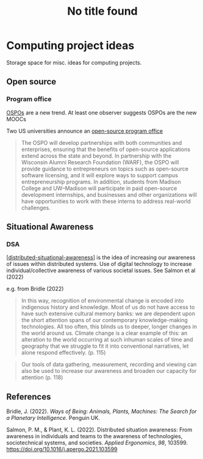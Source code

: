 ﻿---
title: No title found
---
<!--
 Copyright (C) 2023 David Jones
 
 This file is part of memex.
 
 memex is free software: you can redistribute it and/or modify
 it under the terms of the GNU General Public License as published by
 the Free Software Foundation, either version 3 of the License, or
 (at your option) any later version.
 
 memex is distributed in the hope that it will be useful,
 but WITHOUT ANY WARRANTY; without even the implied warranty of
 MERCHANTABILITY or FITNESS FOR A PARTICULAR PURPOSE.  See the
 GNU General Public License for more details.
 
 You should have received a copy of the GNU General Public License
 along with memex.  If not, see <http://www.gnu.org/licenses/>.
-->

# Computing project ideas 



Storage space for misc. ideas for computing projects.

## Open source

### Program office

[OSPOs](https://github.com/todogroup/ospodefinition.org) are a new trend. At least one observer suggests OSPOs are the new MOOCs

Two US universities announce an [open-source program office](https://madisoncollege.edu/about/news/madison-college-partners-uw-madison-establish-open-source-program-office)

> The OSPO will develop partnerships with both communities and enterprises, ensuring that the benefits of open-source applications extend across the state and beyond. In partnership with the Wisconsin Alumni Research Foundation (WARF), the OSPO will provide guidance to entrepreneurs on topics such as open-source software licensing, and it will explore ways to support campus entrepreneurship programs. In addition, students from Madison College and UW–Madison will participate in paid open-source development internships, and businesses and other organizations will have opportunities to work with these interns to address real-world challenges.

## Situational Awareness 

### DSA 

[[distributed-situational-awareness]] is the idea of increasing our awareness of issues within distributed systems. Use of digital technology to increase individual/collective awareness of various societal issues. See Salmon et al (2022) 

e.g. from Bridle (2022) 
> In this way, recognition of environmental change is encoded into indigenous history and knowledge. Most of us do not have access to have such extensive cultural memory banks: we are dependent upon the short attention spans of our contemporary knowledge-making technologies. All too often, this blinds us to deeper, longer changes in the world around us. Climate change is a clear example of this: an alteration to the world occurring at such inhuman scales of time and geography that we struggle to fit it into conventional narratives, let alone respond effectively. (p. 115)

> Our tools of data gathering, measurement, recording and viewing can also be used to increase our awareness and broaden our capacity for attention (p. 118)


## References 

Bridle, J. (2022). *Ways of Being: Animals, Plants, Machines: The Search for a Planetary Intelligence*. Penguin UK.

Salmon, P. M., & Plant, K. L. (2022). Distributed situation awareness: From awareness in individuals and teams to the awareness of technologies, sociotechnical systems, and societies. *Applied Ergonomics*, *98*, 103599. <https://doi.org/10.1016/j.apergo.2021.103599>






[//begin]: # "Autogenerated link references for markdown compatibility"
[distributed-situational-awareness]: ../Distribution/distributed-situational-awareness "Distributed Situational Awareness"
[//end]: # "Autogenerated link references"